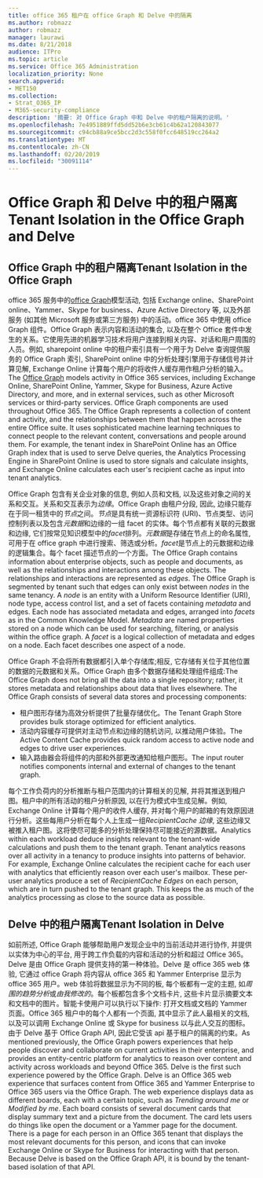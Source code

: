 ```yaml
---
title: office 365 租户在 office Graph 和 Delve 中的隔离
ms.author: robmazz
author: robmazz
manager: laurawi
ms.date: 8/21/2018
audience: ITPro
ms.topic: article
ms.service: Office 365 Administration
localization_priority: None
search.appverid:
- MET150
ms.collection:
- Strat_O365_IP
- M365-security-compliance
description: '摘要: 对 Office Graph 中和 Delve 中的租户隔离的说明。'
ms.openlocfilehash: 7e4951889ffd5dd52b6e3cb61c4b62a120843077
ms.sourcegitcommit: c94cb88a9ce5bcc2d3c558f0fcc648519cc264a2
ms.translationtype: MT
ms.contentlocale: zh-CN
ms.lasthandoff: 02/20/2019
ms.locfileid: "30091114"
---
```

# <a name="tenant-isolation-in-the-office-graph-and-delve"></a><span data-ttu-id="a39e1-103">Office Graph 和 Delve 中的租户隔离</span><span class="sxs-lookup"><span data-stu-id="a39e1-103">Tenant Isolation in the Office Graph and Delve</span></span>

## <a name="tenant-isolation-in-the-office-graph"></a><span data-ttu-id="a39e1-104">Office Graph 中的租户隔离</span><span class="sxs-lookup"><span data-stu-id="a39e1-104">Tenant Isolation in the Office Graph</span></span>
<span data-ttu-id="a39e1-p101">office 365 服务中的[office Graph](https://dev.office.com/officegraph)模型活动, 包括 Exchange online、SharePoint online、Yammer、Skype for business、Azure Active Directory 等, 以及外部服务 (如其他 Microsoft 服务或第三方服务) 中的活动。office 365 中使用 office Graph 组件。Office Graph 表示内容和活动的集合, 以及在整个 Office 套件中发生的关系。它使用先进的机器学习技术将用户连接到相关内容、对话和用户周围的人员。例如, sharepoint online 中的租户索引具有一个用于为 Delve 查询提供服务的 Office Graph 索引, SharePoint online 中的分析处理引擎用于存储信号并计算见解, Exchange Online 计算每个用户的将收件人缓存用作租户分析的输入。</span><span class="sxs-lookup"><span data-stu-id="a39e1-p101">The [Office Graph](https://dev.office.com/officegraph) models activity in Office 365 services, including Exchange Online, SharePoint Online, Yammer, Skype for Business, Azure Active Directory, and more, and in external services, such as other Microsoft services or third-party services. Office Graph components are used throughout Office 365. The Office Graph represents a collection of content and activity, and the relationships between them that happen across the entire Office suite. It uses sophisticated machine learning techniques to connect people to the relevant content, conversations and people around them. For example, the tenant index in SharePoint Online has an Office Graph index that is used to serve Delve queries, the Analytics Processing Engine in SharePoint Online is used to store signals and calculate insights, and Exchange Online calculates each user's recipient cache as input into tenant analytics.</span></span>

<span data-ttu-id="a39e1-p102">Office Graph 包含有关企业对象的信息, 例如人员和文档, 以及这些对象之间的关系和交互。关系和交互表示为*边缘*。Office Graph 由租户分段, 因此, 边缘只能存在于同一租赁中的*节点*之间。*节点*是具有统一资源标识符 (URI)、节点类型、访问控制列表以及包含*元数据*和边缘的一组 facet 的实体。每个节点都有关联的元数据和边缘, 它们按常见知识模型中的*facet*排列。*元数据*是存储在节点上的命名属性, 可用于在 office graph 中进行搜索、筛选或分析。*facet*是节点上的元数据和边缘的逻辑集合。每个 facet 描述节点的一个方面。</span><span class="sxs-lookup"><span data-stu-id="a39e1-p102">The Office Graph contains information about enterprise objects, such as people and documents, as well as the relationships and interactions among these objects. The relationships and interactions are represented as *edges*. The Office Graph is segmented by tenant such that edges can only exist between *nodes* in the same tenancy. A *node* is an entity with a Uniform Resource Identifier (URI), node type, access control list, and a set of facets containing *metadata* and edges. Each node has associated metadata and edges, arranged into *facets* as in the Common Knowledge Model. *Metadata* are named properties stored on a node which can be used for searching, filtering, or analysis within the office graph. A *facet* is a logical collection of metadata and edges on a node. Each facet describes one aspect of a node.</span></span> 

<span data-ttu-id="a39e1-p103">Office Graph 不会将所有数据都引入单个存储库;相反, 它存储有关位于其他位置的数据的元数据和关系。Office Graph 由多个数据存储和处理组件组成:</span><span class="sxs-lookup"><span data-stu-id="a39e1-p103">The Office Graph does not bring all the data into a single repository; rather, it stores metadata and relationships about data that lives elsewhere. The Office Graph consists of several data stores and processing components:</span></span>
- <span data-ttu-id="a39e1-120">租户图形存储为高效分析提供了批量存储优化。</span><span class="sxs-lookup"><span data-stu-id="a39e1-120">The Tenant Graph Store provides bulk storage optimized for efficient analytics.</span></span>
- <span data-ttu-id="a39e1-121">活动内容缓存可提供对主动节点和边缘的随机访问, 以推动用户体验。</span><span class="sxs-lookup"><span data-stu-id="a39e1-121">The Active Content Cache provides quick random access to active node and edges to drive user experiences.</span></span>
- <span data-ttu-id="a39e1-122">输入路由器会将组件的内部和外部更改通知给租户图形。</span><span class="sxs-lookup"><span data-stu-id="a39e1-122">The input router notifies components internal and external of changes to the tenant graph.</span></span>

<span data-ttu-id="a39e1-p104">每个工作负荷内的分析推断与租户范围内的计算相关的见解, 并将其推送到租户图。租户中的所有活动的租户分析原因, 以在行为模式中生成见解。例如, Exchange Online 计算每个用户的收件人缓存, 并对每个用户的邮箱的有效原因进行分析。这些每用户分析在每个人上生成一组*RecipientCache 边缘*, 这些边缘又被推入租户图。这将使尽可能多的分析处理保持尽可能接近的源数据。</span><span class="sxs-lookup"><span data-stu-id="a39e1-p104">Analytics within each workload deduce insights relevant to the tenant-wide calculations and push them to the tenant graph. Tenant analytics reasons over all activity in a tenancy to produce insights into patterns of behavior. For example, Exchange Online calculates the recipient cache for each user with analytics that efficiently reason over each user's mailbox. These per-user analytics produce a set of *RecipientCache Edges* on each person, which are in turn pushed to the tenant graph. This keeps the as much of the analytics processing as close to the source data as possible.</span></span>

## <a name="tenant-isolation-in-delve"></a><span data-ttu-id="a39e1-128">Delve 中的租户隔离</span><span class="sxs-lookup"><span data-stu-id="a39e1-128">Tenant Isolation in Delve</span></span>
<span data-ttu-id="a39e1-p105">如前所述, Office Graph 能够帮助用户发现企业中的当前活动并进行协作, 并提供以实体为中心的平台, 用于跨工作负载的内容和活动的分析和超过 Office 365。Delve 是由 Office Graph 提供支持的第一种体验。Delve 是 office 365 web 体验, 它通过 office Graph 将内容从 office 365 和 Yammer Enterprise 显示为 office 365 用户。web 体验将数据显示为不同的板, 每个板都有一定的主题, 如*周围的趋势分析*或*由我修改的*。每个板都包含多个文档卡片, 这些卡片显示摘要文本和文档中的图片。智能卡使用户可以执行以下操作: 打开文档或文档的 Yammer 页面。Office 365 租户中的每个人都有一个页面, 其中显示了此人最相关的文档, 以及可以调用 Exchange Online 或 Skype for business 以与此人交互的图标。由于 Delve 基于 Office Graph API, 因此它受该 api 基于租户的隔离的约束。</span><span class="sxs-lookup"><span data-stu-id="a39e1-p105">As mentioned previously, the Office Graph powers experiences that help people discover and collaborate on current activities in their enterprise, and provides an entity-centric platform for analytics to reason over content and activity across workloads and beyond Office 365. Delve is the first such experience powered by the Office Graph. Delve is an Office 365 web experience that surfaces content from Office 365 and Yammer Enterprise to Office 365 users via the Office Graph. The web experience displays data as different boards, each with a certain topic, such as *Trending around me* or *Modified by me*. Each board consists of several document cards that display summary text and a picture from the document. The card lets users do things like open the document or a Yammer page for the document. There is a page for each person in an Office 365 tenant that displays the most relevant documents for this person, and icons that can invoke Exchange Online or Skype for Business for interacting with that person. Because Delve is based on the Office Graph API, it is bound by the tenant-based isolation of that API.</span></span>